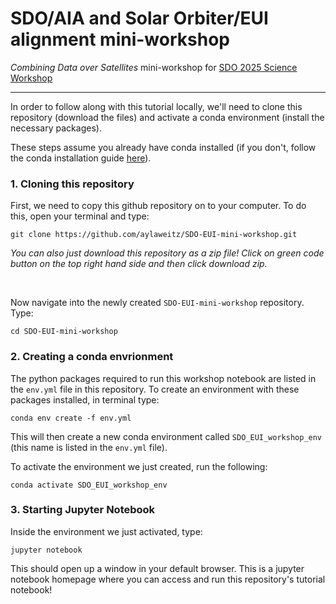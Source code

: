 # SDO/AIA and Solar Orbiter/EUI alignment mini-workshop

*Combining Data over Satellites* mini-workshop for [SDO 2025 Science Workshop](https://sdo2025.sdo-workshops.org/)

---

In order to follow along with this tutorial locally, we'll need to clone this repository (download the files) and activate a conda environment (install the necessary packages).

These steps assume you already have conda installed (if you don't, follow the conda installation guide [here](https://docs.conda.io/projects/conda/en/stable/user-guide/install/index.html#)).


### 1. Cloning this repository
First, we need to copy this github repository on to your computer. To do this, open your terminal and type:

```
git clone https://github.com/aylaweitz/SDO-EUI-mini-workshop.git
```
*You can also just download this repository as a zip file! Click on green code button on the top right hand side and then click download zip.*

<br>

Now navigate into the newly created `SDO-EUI-mini-workshop` repository. Type:
```
cd SDO-EUI-mini-workshop
```


### 2. Creating a conda envrionment
The python packages required to run this workshop notebook are listed in the `env.yml` file in this repository. To create an environment with these packages installed, in terminal type:
```
conda env create -f env.yml
```
This will then create a new conda environment called `SDO_EUI_workshop_env` (this name is listed in the `env.yml` file).


To activate the environment we just created, run the following:
```
conda activate SDO_EUI_workshop_env
```


### 3. Starting Jupyter Notebook
Inside the environment we just activated, type:
```
jupyter notebook
```
This should open up a window in your default browser. This is a jupyter notebook homepage where you can access and run this repository's tutorial notebook!
